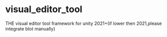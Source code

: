 # visual_editor_tool
THE visual editor tool framework for unity 2021+(if lower then 2021,please integrate blot manually)
